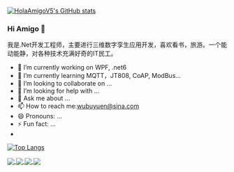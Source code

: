[![HolaAmigoV5's GitHub stats](https://github-readme-stats.vercel.app/api?username=HolaAmigoV5&show_icons=tru)](https://github.com/HolaAmigoV5)

### Hi Amigo 👋
我是.Net开发工程师，主要进行三维数字孪生应用开发，喜欢看书，旅游。一个能动能静，对各种技术充满好奇的IT民工。


- 🔭 I’m currently working on WPF, .net6
- 🌱 I’m currently learning MQTT，JT808, CoAP, ModBus...
- 👯 I’m looking to collaborate on ...
- 🤔 I’m looking for help with ...
- 💬 Ask me about ...
- 📫 How to reach me:wubuyuen@sina.com
- 😄 Pronouns: ...
- ⚡ Fun fact: ...
- 


[![Top Langs](https://github-readme-stats.vercel.app/api/top-langs/?username=HolaAmigoV5&layout=compact)](https://github.com/HolaAmigoV5/github-readme-stats)




<a href="https://github.com/HolaAmigoV5/MyCode">
  <img align="center" src="https://github-readme-stats.vercel.app/api/pin/?username=HolaAmigoV5&repo=MyCode" />
</a>


<a href="https://github.com/HolaAmigoV5/Python">
  <img align="center" src="https://github-readme-stats.vercel.app/api/pin/?username=HolaAmigoV5&repo=Python" />
</a>

<a href="https://github.com/HolaAmigoV5/algorithm012">
  <img align="center" src="https://github-readme-stats.vercel.app/api/pin/?username=HolaAmigoV5&repo=algorithm012" />
</a>

<a href="https://github.com/HolaAmigoV5/git_leaning">
  <img align="center" src="https://github-readme-stats.vercel.app/api/pin/?username=HolaAmigoV5&repo=git_leaning" />
</a>
